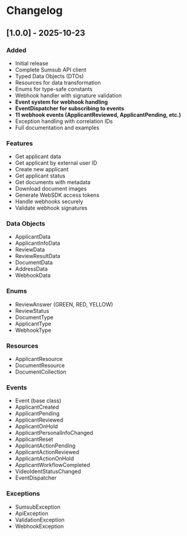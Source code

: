 # Changelog

## [1.0.0] - 2025-10-23

### Added
- Initial release
- Complete Sumsub API client
- Typed Data Objects (DTOs)
- Resources for data transformation
- Enums for type-safe constants
- Webhook handler with signature validation
- **Event system for webhook handling**
- **EventDispatcher for subscribing to events**
- **11 webhook events (ApplicantReviewed, ApplicantPending, etc.)**
- Exception handling with correlation IDs
- Full documentation and examples

### Features
- Get applicant data
- Get applicant by external user ID
- Create new applicant
- Get applicant status
- Get documents with metadata
- Download document images
- Generate WebSDK access tokens
- Handle webhooks securely
- Validate webhook signatures

### Data Objects
- ApplicantData
- ApplicantInfoData
- ReviewData
- ReviewResultData
- DocumentData
- AddressData
- WebhookData

### Enums
- ReviewAnswer (GREEN, RED, YELLOW)
- ReviewStatus
- DocumentType
- ApplicantType
- WebhookType

### Resources
- ApplicantResource
- DocumentResource
- DocumentCollection

### Events
- Event (base class)
- ApplicantCreated
- ApplicantPending
- ApplicantReviewed
- ApplicantOnHold
- ApplicantPersonalInfoChanged
- ApplicantReset
- ApplicantActionPending
- ApplicantActionReviewed
- ApplicantActionOnHold
- ApplicantWorkflowCompleted
- VideoIdentStatusChanged
- EventDispatcher

### Exceptions
- SumsubException
- ApiException
- ValidationException
- WebhookException

